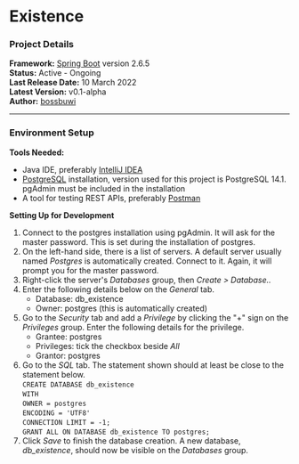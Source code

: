 # Existence

### Project Details

**Framework:** [Spring Boot](https://spring.io/projects/spring-boot) version 2.6.5  
**Status:** Active - Ongoing  
**Last Release Date:** 10 March 2022  
**Latest Version:** v0.1-alpha  
**Author:** [bossbuwi](https://github.com/bossbuwi)

***

### Environment Setup

**Tools Needed:**
* Java IDE, preferably [IntelliJ IDEA](https://www.jetbrains.com/idea/)
* [PostgreSQL](https://www.postgresql.org/download/) installation, version used for this project is PostgreSQL 14.1. pgAdmin must be included in the installation
* A tool for testing REST APIs, preferably [Postman](https://www.postman.com/downloads/)

**Setting Up for Development**
1. Connect to the postgres installation using pgAdmin. It will ask for the master password. This is set during the installation of postgres.
2. On the left-hand side, there is a list of servers. A default server usually named _Postgres_ is automatically created. Connect to it. Again, it will prompt you for the master password.
3. Right-click the server's _Databases_ group, then _Create > Database.._
4. Enter the following details below on the _General_ tab.
    - Database: db_existence
    - Owner: postgres (this is automatically created)
5. Go to the _Security_ tab and add a _Privilege_ by clicking the "+" sign on the _Privileges_ group. Enter the following details for the privilege.
    - Grantee: postgres
    - Privileges: tick the checkbox beside _All_
    - Grantor: postgres
6. Go to the _SQL_ tab. The statement shown should at least be close to the statement below.  
  `CREATE DATABASE db_existence`  
    `WITH`  
    `OWNER = postgres`  
    `ENCODING = 'UTF8'`  
    `CONNECTION LIMIT = -1;`  
  `GRANT ALL ON DATABASE db_existence TO postgres;`  
7. Click _Save_ to finish the database creation. A new database, _db\_existence_, should now be visible on the _Databases_ group.
